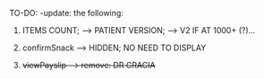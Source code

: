 TO-DO: -update: the following:

1) ITEMS COUNT;
--> PATIENT VERSION;
--> V2 IF AT 1000+ (?)...

2) confirmSnack
--> HIDDEN; NO NEED TO DISPLAY

3) ~~viewPayslip
--> remove: DR GRACIA~~
